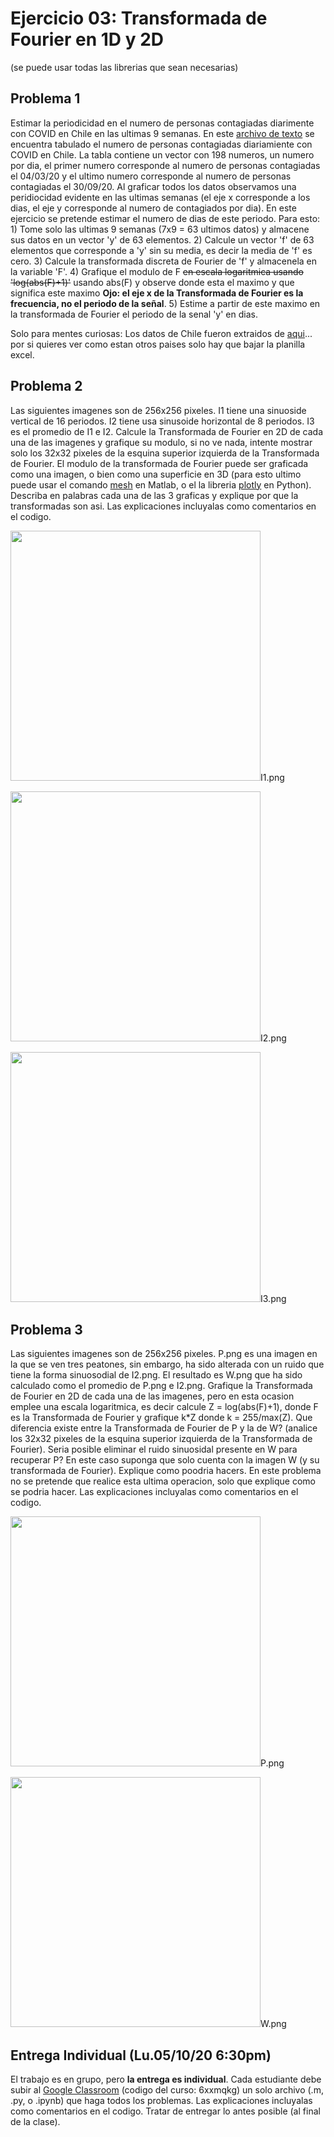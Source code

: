 # Ejercicio 03: Transformada de Fourier en 1D y 2D

(se puede usar todas las librerias que sean necesarias)

## Problema 1
Estimar la periodicidad en el numero de personas contagiadas diarimente con COVID en Chile en las ultimas 9 semanas. En este [archivo de texto](https://github.com/domingomery/imagenes/blob/master/clases/Cap04_Sistemas_Lineales/ejercicios/covid_chile.txt) se encuentra tabulado el numero de personas contagiadas diariamiente con COVID en Chile. La tabla contiene un vector con 198 numeros, un numero por dia, el primer numero corresponde al numero de personas contagiadas el 04/03/20 y el ultimo numero corresponde al numero de personas contagiadas el 30/09/20. Al graficar todos los datos observamos una peridiocidad evidente en las ultimas semanas (el eje x corresponde a los dias, el eje y corresponde al numero de contagiados por dia). En este ejercicio se pretende estimar el numero de dias de este periodo. Para esto: 1) Tome solo las ultimas 9 semanas (7x9 = 63 ultimos datos) y almacene sus datos en un vector 'y' de 63 elementos. 2) Calcule un vector 'f' de 63 elementos que corresponde a 'y' sin su media, es decir la media de 'f' es cero. 3) Calcule la transformada discreta de Fourier de 'f' y almacenela en la variable 'F'. 4) Grafique el modulo de F ~~en escala logaritmica usando 'log(abs(F)+1)'~~ usando abs(F) y observe donde esta el maximo y que significa este maximo **Ojo: el eje x de la Transformada de Fourier es la frecuencia, no el periodo de la señal**. 5) Estime a partir de este maximo en la transformada de Fourier el periodo de la senal 'y' en dias.

Solo para mentes curiosas: Los datos de Chile fueron extraidos de [aqui](https://www.ecdc.europa.eu/en/publications-data/download-todays-data-geographic-distribution-covid-19-cases-worldwide)... por si quieres ver como estan otros paises solo hay que bajar la planilla excel.


## Problema 2
Las siguientes imagenes son de 256x256 pixeles. I1 tiene una sinuoside vertical de 16 periodos. I2 tiene usa sinusoide horizontal de 8 periodos. I3 es el promedio de I1 e I2. Calcule la Transformada de Fourier en 2D de cada una de las imagenes y grafique su modulo, si no ve nada, intente mostrar solo los 32x32 pixeles de la esquina superior izquierda de la Transformada de Fourier. El modulo de la transformada de Fourier puede ser graficada como una imagen, o bien como una superficie en 3D (para esto ultimo puede usar el comando [mesh](https://la.mathworks.com/help/matlab/ref/mesh.html) en Matlab, o el la libreria [plotly](https://plotly.com/python/3d-surface-plots/) en Python). Describa en palabras cada una de las 3 graficas y explique por que la transformadas son asi. Las explicaciones incluyalas como comentarios en el codigo. 

<img src="https://github.com/domingomery/imagenes/blob/master/clases/Cap04_Sistemas_Lineales/ejercicios/I1.png" width="400">I1.png

<img src="https://github.com/domingomery/imagenes/blob/master/clases/Cap04_Sistemas_Lineales/ejercicios/I2.png" width="400">I2.png

<img src="https://github.com/domingomery/imagenes/blob/master/clases/Cap04_Sistemas_Lineales/ejercicios/I3.png" width="400">I3.png


## Problema 3
Las siguientes imagenes son de 256x256 pixeles. P.png es una imagen en la que se ven tres peatones, sin embargo, ha sido alterada con un ruido que tiene la forma sinuosodial de I2.png. El resultado es W.png que ha sido calculado como el promedio de P.png e I2.png. Grafique la Transformada de Fourier en 2D de cada una de las imagenes, pero en esta ocasion emplee una escala logaritmica, es decir calcule Z = log(abs(F)+1), donde F es la  Transformada de Fourier y grafique k*Z donde k = 255/max(Z). Que diferencia existe entre la Transformada de Fourier de P y la de W? (analice los 32x32 pixeles de la esquina superior izquierda de la Transformada de Fourier). Seria posible eliminar el ruido sinuosidal presente en W para recuperar P? En este caso suponga que solo cuenta con la imagen W (y su transformada de Fourier). Explique como poodria hacers. En este problema no se pretende que realice esta ultima operacion, solo que explique como se podria hacer. Las explicaciones incluyalas como comentarios en el codigo.

<img src="https://github.com/domingomery/imagenes/blob/master/clases/Cap04_Sistemas_Lineales/ejercicios/P.png" width="400">P.png

<img src="https://github.com/domingomery/imagenes/blob/master/clases/Cap04_Sistemas_Lineales/ejercicios/W.png" width="400">W.png



## Entrega Individual (Lu.05/10/20 6:30pm)
El trabajo es en grupo, pero **la entrega es individual**. Cada estudiante debe subir al [Google Classroom](https://classroom.google.com) (codigo del curso: 6xxmqkg) un solo archivo (.m, .py, o .ipynb) que haga todos los problemas. Las explicaciones incluyalas como comentarios en el codigo. Tratar de entregar lo antes posible (al final de la clase). 
